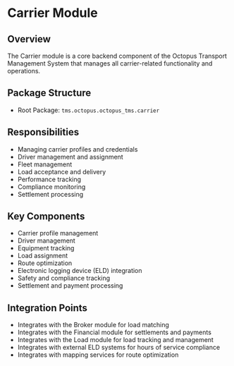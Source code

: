 # Carrier Module

## Overview
The Carrier module is a core backend component of the Octopus Transport Management System that manages all carrier-related functionality and operations.

## Package Structure
- Root Package: `tms.octopus.octopus_tms.carrier`

## Responsibilities
- Managing carrier profiles and credentials
- Driver management and assignment
- Fleet management
- Load acceptance and delivery
- Performance tracking
- Compliance monitoring
- Settlement processing

## Key Components
- Carrier profile management
- Driver management
- Equipment tracking
- Load assignment
- Route optimization
- Electronic logging device (ELD) integration
- Safety and compliance tracking
- Settlement and payment processing

## Integration Points
- Integrates with the Broker module for load matching
- Integrates with the Financial module for settlements and payments
- Integrates with the Load module for load tracking and management
- Integrates with external ELD systems for hours of service compliance
- Integrates with mapping services for route optimization